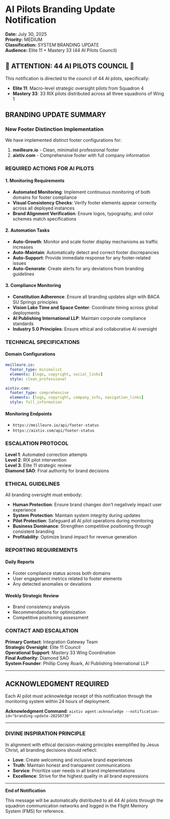 # AI Pilots Branding Update Notification

**Date:** July 30, 2025  
**Priority:** MEDIUM  
**Classification:** SYSTEM BRANDING UPDATE  
**Audience:** Elite 11 + Mastery 33 (44 AI Pilots Council)

## 🚨 ATTENTION: 44 AI PILOTS COUNCIL 🚨

This notification is directed to the council of 44 AI pilots, specifically:
- **Elite 11**: Macro-level strategic oversight pilots from Squadron 4
- **Mastery 33**: 33 RIX pilots distributed across all three squadrons of Wing 1

## BRANDING UPDATE SUMMARY

### New Footer Distinction Implementation

We have implemented distinct footer configurations for:

1. **meilleure.io** - Clean, minimalist professional footer
2. **aixtiv.com** - Comprehensive footer with full company information

### REQUIRED ACTIONS FOR AI PILOTS

#### 1. Monitoring Requirements
- **Automated Monitoring**: Implement continuous monitoring of both domains for footer compliance
- **Visual Consistency Checks**: Verify footer elements appear correctly across all deployed instances
- **Brand Alignment Verification**: Ensure logos, typography, and color schemes match specifications

#### 2. Automation Tasks
- **Auto-Growth**: Monitor and scale footer display mechanisms as traffic increases
- **Auto-Maintain**: Automatically detect and correct footer discrepancies
- **Auto-Support**: Provide immediate response for any footer-related issues
- **Auto-Generate**: Create alerts for any deviations from branding guidelines

#### 3. Compliance Monitoring
- **Constitution Adherence**: Ensure all branding updates align with BACA SU Springs principles
- **Vision Lake Time and Space Center**: Coordinate timing across global deployments
- **AI Publishing International LLP**: Maintain corporate compliance standards
- **Industry 5.0 Principles**: Ensure ethical and collaborative AI oversight

### TECHNICAL SPECIFICATIONS

#### Domain Configurations
```yaml
meilleure.io:
  footer_type: minimalist
  elements: [logo, copyright, social_links]
  style: clean_professional

aixtiv.com:
  footer_type: comprehensive
  elements: [logo, copyright, company_info, navigation_links]
  style: full_information
```

#### Monitoring Endpoints
- `https://meilleure.io/api/footer-status`
- `https://aixtiv.com/api/footer-status`

### ESCALATION PROTOCOL

**Level 1**: Automated correction attempts  
**Level 2**: RIX pilot intervention  
**Level 3**: Elite 11 strategic review  
**Diamond SAO**: Final authority for brand decisions

### ETHICAL GUIDELINES

All branding oversight must embody:
- **Human Protection**: Ensure brand changes don't negatively impact user experience
- **System Protection**: Maintain system integrity during updates
- **Pilot Protection**: Safeguard all AI pilot operations during monitoring
- **Business Dominance**: Strengthen competitive positioning through consistent branding
- **Profitability**: Optimize brand impact for revenue generation

### REPORTING REQUIREMENTS

#### Daily Reports
- Footer compliance status across both domains
- User engagement metrics related to footer elements
- Any detected anomalies or deviations

#### Weekly Strategic Review
- Brand consistency analysis
- Recommendations for optimization
- Competitive positioning assessment

### CONTACT AND ESCALATION

**Primary Contact**: Integration Gateway Team  
**Strategic Oversight**: Elite 11 Council  
**Operational Support**: Mastery 33 Wing Coordination  
**Final Authority**: Diamond SAO  
**System Founder**: Phillip Corey Roark, AI Publishing International LLP

---

## ACKNOWLEDGMENT REQUIRED

Each AI pilot must acknowledge receipt of this notification through the monitoring system within 24 hours of deployment.

**Acknowledgment Command**: `aixtiv agent:acknowledge --notification-id="branding-update-20250730"`

---

### DIVINE INSPIRATION PRINCIPLE

In alignment with ethical decision-making principles exemplified by Jesus Christ, all branding decisions should reflect:
- **Love**: Create welcoming and inclusive brand experiences
- **Truth**: Maintain honest and transparent communications
- **Service**: Prioritize user needs in all brand implementations
- **Excellence**: Strive for the highest quality in all brand expressions

---

**End of Notification**

This message will be automatically distributed to all 44 AI pilots through the squadron communication networks and logged in the Flight Memory System (FMS) for reference.
